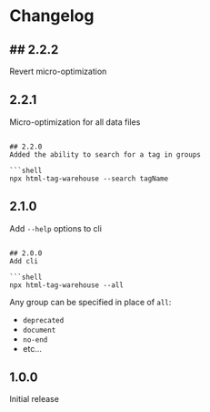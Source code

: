 # Changelog

## ## 2.2.2
Revert micro-optimization

## 2.2.1
Micro-optimization for all data files

```shell

## 2.2.0
Added the ability to search for a tag in groups

```shell
npx html-tag-warehouse --search tagName
```

## 2.1.0
Add `--help` options to cli

```shell

## 2.0.0
Add cli

```shell
npx html-tag-warehouse --all
```

Any group can be specified in place of `all`:
- `deprecated`
- `document`
- `no-end`
- etc...

## 1.0.0
Initial release
